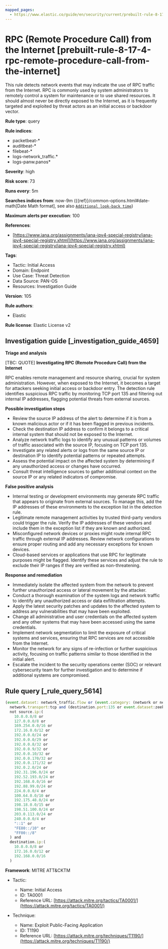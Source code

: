 ```yaml
---
mapped_pages:
  - https://www.elastic.co/guide/en/security/current/prebuilt-rule-8-17-4-rpc-remote-procedure-call-from-the-internet.html
---
```


# RPC (Remote Procedure Call) from the Internet [prebuilt-rule-8-17-4-rpc-remote-procedure-call-from-the-internet]

This rule detects network events that may indicate the use of RPC traffic from the Internet. RPC is commonly used by system administrators to remotely control a system for maintenance or to use shared resources. It should almost never be directly exposed to the Internet, as it is frequently targeted and exploited by threat actors as an initial access or backdoor vector.

**Rule type**: query

**Rule indices**:

* packetbeat-*
* auditbeat-*
* filebeat-*
* logs-network_traffic.*
* logs-panw.panos*

**Severity**: high

**Risk score**: 73

**Runs every**: 5m

**Searches indices from**: now-9m ({{ref}}/common-options.html#date-math[Date Math format], see also [`Additional look-back time`](docs-content://solutions/security/detect-and-alert/create-detection-rule.md#rule-schedule))

**Maximum alerts per execution**: 100

**References**:

* [https://www.iana.org/assignments/iana-ipv4-special-registry/iana-ipv4-special-registry.xhtml](https://www.iana.org/assignments/iana-ipv4-special-registry/iana-ipv4-special-registry.xhtml)

**Tags**:

* Tactic: Initial Access
* Domain: Endpoint
* Use Case: Threat Detection
* Data Source: PAN-OS
* Resources: Investigation Guide

**Version**: 105

**Rule authors**:

* Elastic

**Rule license**: Elastic License v2

## Investigation guide [_investigation_guide_4659]

**Triage and analysis**

[TBC: QUOTE]
**Investigating RPC (Remote Procedure Call) from the Internet**

RPC enables remote management and resource sharing, crucial for system administration. However, when exposed to the Internet, it becomes a target for attackers seeking initial access or backdoor entry. The detection rule identifies suspicious RPC traffic by monitoring TCP port 135 and filtering out internal IP addresses, flagging potential threats from external sources.

**Possible investigation steps**

* Review the source IP address of the alert to determine if it is from a known malicious actor or if it has been flagged in previous incidents.
* Check the destination IP address to confirm it belongs to a critical internal system that should not be exposed to the Internet.
* Analyze network traffic logs to identify any unusual patterns or volumes of traffic associated with the source IP, focusing on TCP port 135.
* Investigate any related alerts or logs from the same source IP or destination IP to identify potential patterns or repeated attempts.
* Assess the potential impact on the affected system by determining if any unauthorized access or changes have occurred.
* Consult threat intelligence sources to gather additional context on the source IP or any related indicators of compromise.

**False positive analysis**

* Internal testing or development environments may generate RPC traffic that appears to originate from external sources. To manage this, add the IP addresses of these environments to the exception list in the detection rule.
* Legitimate remote management activities by trusted third-party vendors could trigger the rule. Verify the IP addresses of these vendors and include them in the exception list if they are known and authorized.
* Misconfigured network devices or proxies might route internal RPC traffic through external IP addresses. Review network configurations to ensure proper routing and add any necessary exceptions for known devices.
* Cloud-based services or applications that use RPC for legitimate purposes might be flagged. Identify these services and adjust the rule to exclude their IP ranges if they are verified as non-threatening.

**Response and remediation**

* Immediately isolate the affected system from the network to prevent further unauthorized access or lateral movement by the attacker.
* Conduct a thorough examination of the system logs and network traffic to identify any unauthorized access or data exfiltration attempts.
* Apply the latest security patches and updates to the affected system to address any vulnerabilities that may have been exploited.
* Change all administrative and user credentials on the affected system and any other systems that may have been accessed using the same credentials.
* Implement network segmentation to limit the exposure of critical systems and services, ensuring that RPC services are not accessible from the Internet.
* Monitor the network for any signs of re-infection or further suspicious activity, focusing on traffic patterns similar to those identified in the initial alert.
* Escalate the incident to the security operations center (SOC) or relevant cybersecurity team for further investigation and to determine if additional systems are compromised.


## Rule query [_rule_query_5614]

```js
(event.dataset: network_traffic.flow or (event.category: (network or network_traffic))) and
  network.transport:tcp and (destination.port:135 or event.dataset:zeek.dce_rpc) and
  not source.ip:(
    10.0.0.0/8 or
    127.0.0.0/8 or
    169.254.0.0/16 or
    172.16.0.0/12 or
    192.0.0.0/24 or
    192.0.0.0/29 or
    192.0.0.8/32 or
    192.0.0.9/32 or
    192.0.0.10/32 or
    192.0.0.170/32 or
    192.0.0.171/32 or
    192.0.2.0/24 or
    192.31.196.0/24 or
    192.52.193.0/24 or
    192.168.0.0/16 or
    192.88.99.0/24 or
    224.0.0.0/4 or
    100.64.0.0/10 or
    192.175.48.0/24 or
    198.18.0.0/15 or
    198.51.100.0/24 or
    203.0.113.0/24 or
    240.0.0.0/4 or
    "::1" or
    "FE80::/10" or
    "FF00::/8"
  ) and
  destination.ip:(
    10.0.0.0/8 or
    172.16.0.0/12 or
    192.168.0.0/16
  )
```

**Framework**: MITRE ATT&CKTM

* Tactic:

    * Name: Initial Access
    * ID: TA0001
    * Reference URL: [https://attack.mitre.org/tactics/TA0001/](https://attack.mitre.org/tactics/TA0001/)

* Technique:

    * Name: Exploit Public-Facing Application
    * ID: T1190
    * Reference URL: [https://attack.mitre.org/techniques/T1190/](https://attack.mitre.org/techniques/T1190/)



